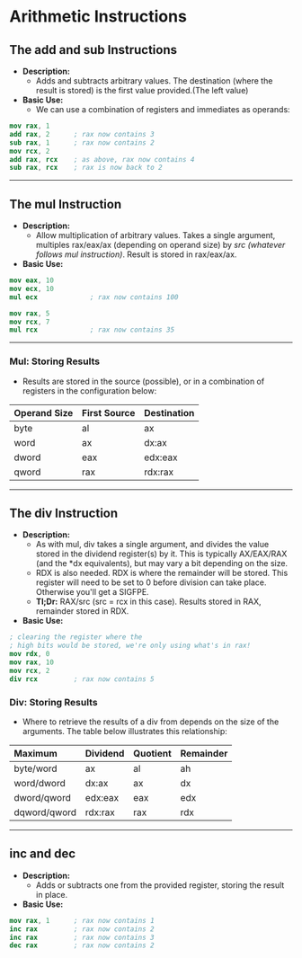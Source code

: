 # Arithmetic Instructions

## The add and sub Instructions

* **Description:**
    * Adds and subtracts arbitrary values. The destination (where the result is stored) is the first value provided.(The left value)
* **Basic Use:**
    * We can use a combination of registers and immediates as operands: 

```nasm
mov rax, 1
add rax, 2      ; rax now contains 3
sub rax, 1      ; rax now contains 2
mov rcx, 2
add rax, rcx    ; as above, rax now contains 4
sub rax, rcx    ; rax is now back to 2
```

---

## The mul Instruction

* **Description:**
    * Allow multiplication of arbitrary values. Takes a single argument, multiples rax/eax/ax (depending on operand size) by *src (whatever follows mul instruction)*. Result is stored in rax/eax/ax. 
* **Basic Use:**

```nasm
mov eax, 10
mov ecx, 10
mul ecx             ; rax now contains 100

mov rax, 5
mov rcx, 7
mul rcx             ; rax now contains 35
```

---

### Mul: Storing Results
* Results are stored in the source (possible), or in a combination of registers in the configuration below:

| **Operand Size** | **First Source** | **Destination** |
 :--- | :--- | :--- |
| byte | al | ax |
| word | ax | dx:ax | 
| dword | eax | edx:eax |
| qword | rax | rdx:rax |

---

## The div Instruction

* **Description:**
    * As with mul, div takes a single argument, and divides the value stored in the dividend register(s) by it. This is typically AX/EAX/RAX (and the *dx equivalents), but may vary a bit depending on the size.
    * RDX is also needed. RDX is where the remainder will be stored. This register will need to be set to 0 before division can take place. Otherwise you'll get a SIGFPE. 
    * **Tl;Dr:** RAX/src (src = rcx in this case). Results stored in RAX, remainder stored in RDX. 
* **Basic Use:**

```nasm
; clearing the register where the
; high bits would be stored, we're only using what's in rax!
mov rdx, 0
mov rax, 10
mov rcx, 2
div rcx         ; rax now contains 5
```

### Div: Storing Results
* Where to retrieve the results of a div from depends on the size of the arguments. The table below illustrates this relationship:

| **Maximum** | **Dividend** | **Quotient** | **Remainder** |
 :--- | :--- | :--- | :--- |
| byte/word | ax | al | ah |
| word/dword | dx:ax | ax | dx |
| dword/qword | edx:eax | eax | edx |
| dqword/qword | rdx:rax | rax | rdx |

---

## inc and dec

* **Description:**
    * Adds or subtracts one from the provided register, storing the result in place.
* **Basic Use:**

```nasm
mov rax, 1      ; rax now contains 1
inc rax         ; rax now contains 2
inc rax         ; rax now contains 3
dec rax         ; rax now contains 2
```